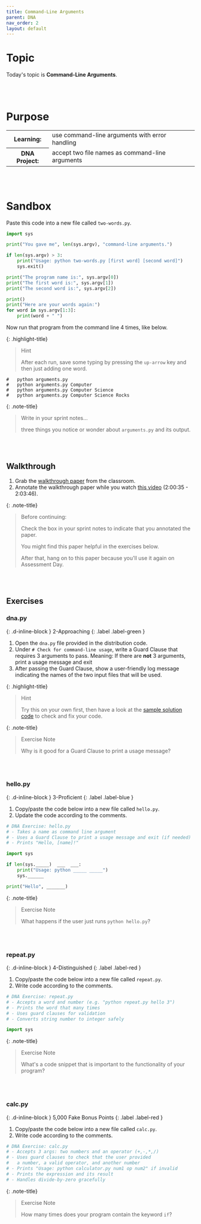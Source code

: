 ```yaml
---
title: Command-Line Arguments
parent: DNA
nav_order: 2
layout: default
---
```


# Topic
Today's topic is **Command-Line Arguments**.

<br><br>

# Purpose

<table>
  <tr>
    <th>Learning:</th>
    <td>use command-line arguments with error handling</td>
  </tr>
  <tr>
    <th>DNA Project:</th>
    <td>accept two file names as command-line arguments</td>
  </tr>
</table>

<br><br>

# Sandbox

Paste this code into a new file called `two-words.py`.

```python
import sys

print("You gave me", len(sys.argv), "command-line arguments.")

if len(sys.argv) > 3:
    print("Usage: python two-words.py [first word] [second word]")
    sys.exit()

print("The program name is:", sys.argv[0])
print("The first word is:", sys.argv[1])
print("The second word is:", sys.argv[2])

print()
print("Here are your words again:")
for word in sys.argv[1:3]:
    print(word + " ")
```

Now run that program from the command line 4 times, like below.

{: .highlight-title}

> Hint
>
> After each run, save some typing by pressing the `up-arrow` key and then just adding one word.


```
#   python arguments.py
#   python arguments.py Computer
#   python arguments.py Computer Science
#   python arguments.py Computer Science Rocks
```


{: .note-title}

> Write in your sprint notes...
>
> three things you notice or wonder about `arguments.py` and its output.

<br><br>

## Walkthrough


1. Grab the [walkthrough paper](https://docs.google.com/document/d/1tYE56_PYmzqzeV2K0PW0Lw6qhjAlTiHEoL3dY_jp9ug/edit?usp=sharing) from the classroom.
1. Annotate the walkthrough paper while you watch [this video](https://youtu.be/EHi0RDZ31VA?start=7235&end=7426) (2:00:35 - 2:03:46).

{: .note-title}

> Before continuing:
>
> Check the box in your sprint notes to indicate that you annotated the paper.
>
> You might find this paper helpful in the exercises below.
>
> After that, hang on to this paper because you'll use it again on Assessment Day.

<br><br>

## Exercises

<!-- prettier-ignore-start -->

### dna.py
{: .d-inline-block }
2-Approaching
{: .label .label-green }

1. Open the `dna.py` file provided in the distribution code.
1. Under `# Check for command-line usage`, write a Guard Clause that requires 3 arguments to pass. Meaning: If there are **not** 3 arguments, print a usage message and exit
1. After passing the Guard Clause, show a user-friendly log message indicating the names of the two input files that will be used.


{: .highlight-title}

> Hint
>
> Try this on your own first, then have a look at the [sample solution code](https://docs.google.com/document/d/1uEKkKnHvat5I9iBBJ1sz58rK8TULenc6e44r36M6vcs/edit?tab=t.0) to check and fix your code.


{: .note-title}

> Exercise Note
>
> Why is it good for a Guard Clause to print a usage message?

<br><br>

### hello.py
{: .d-inline-block }
3-Proficient
{: .label .label-blue }


1. Copy/paste the code below into a new file called `hello.py`.
1. Update the code according to the comments.

```python
# DNA Exercise: hello.py
# - Takes a name as command line argument
# - Uses a Guard Clause to print a usage message and exit (if needed)
# - Prints "Hello, [name]!"

import sys

if len(sys._____)  ___  ___:
    print("Usage: python _____ _____")
    sys.______

print("Hello", _______)
```

{: .note-title}

> Exercise Note
>
> What happens if the user just runs `python hello.py`?

<br><br>



### repeat.py
{: .d-inline-block }
4-Distinguished
{: .label .label-red }

1. Copy/paste the code below into a new file called `repeat.py`.
1. Write code according to the comments.

```python
# DNA Exercise: repeat.py
# - Accepts a word and number (e.g. "python repeat.py hello 3")
# - Prints the word that many times
# - Uses guard clauses for validation
# - Converts string number to integer safely

import sys

```

{: .note-title}

> Exercise Note
>
> What's a code snippet that is important to the functionality of your program?

<br><br>

### calc.py
{: .d-inline-block }
5,000 Fake Bonus Points
{: .label .label-red }

1. Copy/paste the code below into a new file called `calc.py`.
1. Write code according to the comments.

```python
# DNA Exercise: calc.py
# - Accepts 3 args: two numbers and an operator (+,-,*,/)
# - Uses guard clauses to check that the user provided
#   a number, a valid operator, and another number
# - Prints "Usage: python calculator.py num1 op num2" if invalid
# - Prints the expression and its result
# - Handles divide-by-zero gracefully

```

{: .note-title}

> Exercise Note
>
> How many times does your program contain the keyword `if`?

<br><br>

<!-- prettier-ignore-end -->
